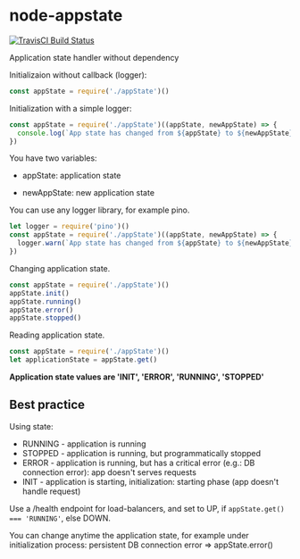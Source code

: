# node-appstate

[![TravisCI Build Status](https://travis-ci.org/vanioinformatika/node-appstate.svg?branch=master)](https://travis-ci.org/vanioinformatika/node-appstate)

Application state handler without dependency

Initializaion without callback (logger):

```javascript
const appState = require('./appState')()
```

Initialization with a simple logger:

```javascript
const appState = require('./appState')((appState, newAppState) => {
  console.log(`App state has changed from ${appState} to ${newAppState}`)
})
```

You have two variables:

* appState: application state

* newAppState: new application state

You can use any logger library, for example pino.

```javascript
let logger = require('pino')()
const appState = require('./appState')((appState, newAppState) => {
  logger.warn(`App state has changed from ${appState} to ${newAppState}`)
})
```

Changing application state.

```javascript
const appState = require('./appState')()
appState.init()
appState.running()
appState.error()
appState.stopped()
```

Reading application state.

```javascript
const appState = require('./appState')()
let applicationState = appState.get()
```

**Application state values are 'INIT', 'ERROR', 'RUNNING', 'STOPPED'**

## Best practice

Using state:

* RUNNING - application is running
* STOPPED - application is running, but programmatically stopped
* ERROR - application is running, but has a critical error (e.g.: DB connection error): app doesn't serves requests
* INIT - application is starting, initialization: starting phase (app doesn't handle request)

Use a /health endpoint for load-balancers, and set to UP, if ```appState.get() === 'RUNNING'```, else DOWN.

You can change anytime the application state, for example under initialization process: persistent DB connection error => appState.error()
